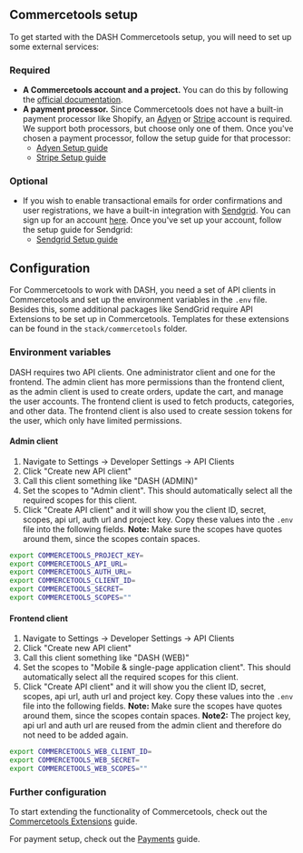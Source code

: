 ## Commercetools setup

To get started with the DASH Commercetools setup, you will need to set up some external services:

### Required

- **A Commercetools account and a project.** You can do this by following the [official documentation](https://docs.commercetools.com/getting-started/explore-merchant-center).
- **A payment processor.** Since Commercetools does not have a built-in payment processor like Shopify, an [Adyen](https://www.adyen.com/) or [Stripe](https://stripe.com/) account is required. We support both processors, but choose only one of them. Once you've chosen a payment processor, follow the setup guide for that processor:
  - [Adyen Setup guide](../adyen/)
  - [Stripe Setup guide](../stripe/)

### Optional

- If you wish to enable transactional emails for order confirmations and user registrations, we have a built-in integration with [Sendgrid](https://app.sendgrid.com/). You can sign up for an account [here](https://signup.sendgrid.com/). Once you've set up your account, follow the setup guide for Sendgrid:
  - [Sendgrid Setup guide](../sendgrid/)

## Configuration

For Commercetools to work with DASH, you need a set of API clients in Commercetools and set up the environment variables in the `.env` file. Besides this, some additional packages like SendGrid require API Extensions to be set up in Commercetools. Templates for these extensions can be found in the `stack/commercetools` folder.

### Environment variables

DASH requires two API clients. One administrator client and one for the frontend. The admin client has more permissions than the frontend client, as the admin client is used to create orders, update the cart, and manage the user accounts. The frontend client is used to fetch products, categories, and other data. The frontend client is also used to create session tokens for the user, which only have limited permissions.

#### Admin client

1. Navigate to Settings -> Developer Settings -> API Clients
2. Click "Create new API client"
3. Call this client something like "DASH (ADMIN)"
4. Set the scopes to "Admin client". This should automatically select all the required scopes for this client.
5. Click "Create API client" and it will show you the client ID, secret, scopes, api url, auth url and project key. Copy these values into the `.env` file into the following fields. **Note:** Make sure the scopes have quotes around them, since the scopes contain spaces.

```bash
export COMMERCETOOLS_PROJECT_KEY=
export COMMERCETOOLS_API_URL=
export COMMERCETOOLS_AUTH_URL=
export COMMERCETOOLS_CLIENT_ID=
export COMMERCETOOLS_SECRET=
export COMMERCETOOLS_SCOPES=""
```

#### Frontend client

1. Navigate to Settings -> Developer Settings -> API Clients
2. Click "Create new API client"
3. Call this client something like "DASH (WEB)"
4. Set the scopes to "Mobile & single-page application client". This should automatically select all the required scopes for this client.
5. Click "Create API client" and it will show you the client ID, secret, scopes, api url, auth url and project key. Copy these values into the `.env` file into the following fields. **Note:** Make sure the scopes have quotes around them, since the scopes contain spaces. **Note2:** The project key, api url and auth url are reused from the admin client and therefore do not need to be added again.

```bash
export COMMERCETOOLS_WEB_CLIENT_ID=
export COMMERCETOOLS_WEB_SECRET=
export COMMERCETOOLS_WEB_SCOPES=""
```

### Further configuration

To start extending the functionality of Commercetools, check out the [Commercetools Extensions](extensions.md) guide.

For payment setup, check out the [Payments](./payments.md) guide.

